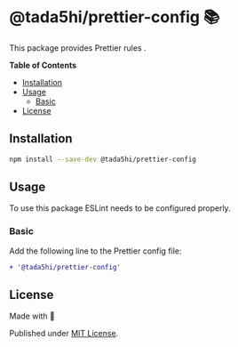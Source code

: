 # @tada5hi/prettier-config 📚
This package provides Prettier rules .

**Table of Contents**

- [Installation](#installation)
- [Usage](#usage)
    - [Basic](#basic)
- [License](#license)

## Installation

```bash
npm install --save-dev @tada5hi/prettier-config
```

## Usage

To use this package ESLint needs to be configured properly.

### Basic

Add the following line to the Prettier config file:

```diff
+ '@tada5hi/prettier-config'
```

## License

Made with 💚

Published under [MIT License](./LICENSE).
